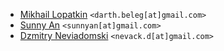 * [Mikhail Lopatkin](https://github.com/mlopatkin) `<darth.beleg[at]gmail.com>`
* [Sunny An](https://bitbucket.org/sunnyan_kr/) `<sunnyan[at]gmail.com>`
* [Dzmitry Neviadomski](https://github.com/nevack) `<nevack.d[at]gmail.com>`
